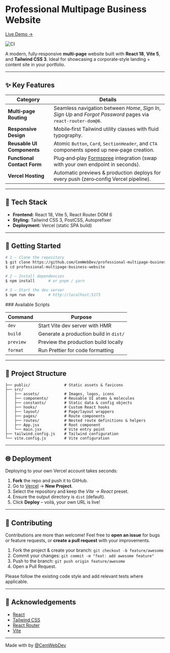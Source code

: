 # Professional Multipage Business Website

[Live Demo →](https://professional-multipage-business-website.vercel.app/)

![CI](https://github.com/CemWebDev/professional-multipage-business-website/actions/workflows/ci.yml/badge.svg)

A modern, fully‑responsive **multi‑page** website built with **React 18**, **Vite 5**, and **Tailwind CSS 3**. Ideal for showcasing a corporate‑style landing + content site in your portfolio.

---

## ✨ Key Features

| Category                    | Details                                                                                                        |
| --------------------------- | -------------------------------------------------------------------------------------------------------------- |
| **Multi‑page Routing**      | Seamless navigation between _Home_, _Sign In_, _Sign Up_ and _Forgot Password_ pages via `react‑router‑dom@6`. |
| **Responsive Design**       | Mobile‑first Tailwind utility classes with fluid typography.                                                   |
| **Reusable UI Components**  | Atomic `Button`, `Card`, `SectionHeader`, and `CTA` components speed up new‑page creation.                     |
| **Functional Contact Form** | Plug‑and‑play [Formspree](https://formspree.io/) integration (swap with your own endpoint in seconds).         |
| **Vercel Hosting**          | Automatic previews & production deploys for every push (zero‑config Vercel pipeline).                          |

---

## 🔧 Tech Stack

- **Frontend:** React 18, Vite 5, React Router DOM 6
- **Styling:** Tailwind CSS 3, PostCSS, Autoprefixer
- **Deployment:** Vercel (static SPA build)

---

## 🚀 Getting Started

```bash
# 1 – Clone the repository
$ git clone https://github.com/CemWebDev/professional-multipage-business-website.git
$ cd professional-multipage-business-website

# 2 – Install dependencies
$ npm install      # or pnpm / yarn

# 3 – Start the dev server
$ npm run dev      # http://localhost:5173
```

### Available Scripts

| Command   | Purpose                                |
| --------- | -------------------------------------- |
| `dev`     | Start Vite dev server with HMR         |
| `build`   | Generate a production build in `dist/` |
| `preview` | Preview the production build locally   |
| `format`  | Run Prettier for code formatting       |

---

## 📁 Project Structure

```
├── public/               # Static assets & favicons
├── src/
│   ├── assets/           # Images, logos, icons
│   ├── components/       # Reusable UI atoms & molecules
│   ├── constants/        # Static data & config objects
│   ├── hooks/            # Custom React hooks
│   ├── layout/           # Page/layout wrappers
│   ├── pages/            # Route components
│   ├── routes/           # Nested route definitions & helpers
│   ├── App.jsx           # Root component
│   └── main.jsx          # Vite entry point
├── tailwind.config.js    # Tailwind configuration
└── vite.config.js        # Vite configuration
```

---

## 🌐 Deployment

Deploying to your own Vercel account takes seconds:

1. **Fork** the repo and push it to GitHub.
2. Go to [Vercel](https://vercel.com) → **New Project**.
3. Select the repository and keep the _Vite → React_ preset.
4. Ensure the output directory is `dist` (default).
5. Click **Deploy** – voilà, your own URL is live!

---

## 🙌 Contributing

Contributions are more than welcome! Feel free to **open an issue** for bugs or feature requests, or **create a pull request** with your improvements.

1. Fork the project & create your branch: `git checkout -b feature/awesome`
2. Commit your changes: `git commit -m "feat: add awesome feature"`
3. Push to the branch: `git push origin feature/awesome`
4. Open a Pull Request.

Please follow the existing code style and add relevant tests where applicable.

---

## 📣 Acknowledgements

- [React](https://react.dev/)
- [Tailwind CSS](https://tailwindcss.com/)
- [React Router](https://reactrouter.com/)
- [Vite](https://vitejs.dev/)

---

Made with by [@CemWebDev](https://github.com/CemWebDev)
